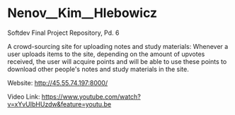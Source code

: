 # Nenov__Kim__Hlebowicz
Softdev Final Project Repository, Pd. 6

A crowd-sourcing site for uploading notes and study materials: 
Whenever a user uploads items to the site, depending on the amount of upvotes received, the user will acquire points and will be able to use these points to download other people's notes and study materials in the site. 

Website: http://45.55.74.197:8000/

Video Link: https://www.youtube.com/watch?v=xYvUIbHUzdw&feature=youtu.be

